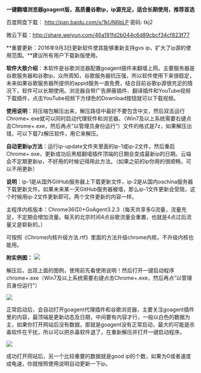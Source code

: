 **一键翻墙浏览器goagent版，高质量谷歌ip，ip源充足，适合长期使用，推荐首选**

百度网盘下载： http://pan.baidu.com/s/1kUN6bLP 密码: tkj2

微云下载：http://share.weiyun.com/46a191fd2b044c6d89cbcf34cf823f77

**重要更新：2016年9月3日更新软件使其能够重新支持gvs ip，扩大了ip源的使用范围。**建议所有用户下载新版使用。


**软件大致介绍**：本软件是谷歌浏览器配置goagent插件来翻墙上网。主要服务器是谷歌服务器和谷歌ip，众所周知，谷歌服务器抗压强，所以软件使用下来很稳定，未来如果谷歌服务器所提供的appid服务一直免费，结合目前谷歌ip源很充足的情况下，软件可以长期使用。浏览器自带广告屏蔽插件、翻译插件和YouTube视频下载插件，点击YouTube视频下方绿色的Download按钮就可以下载视频。

**使用说明**：将压缩包解压出来，解压路径中最好不要包含中文，然后双击运行Chrome+.exe就可以同时启动代理软件和浏览器。（Win7及以上系统需要右键点击Chrome+.exe，然后再点“以管理员身份运行”）文件的格式是7z，如果解压出错，可以下载7z解压软件，用它来解压。

**自动更新ip方法**：运行ip-update文件夹里面的ip-1或ip-2文件，然后重启Chrome+.exe，更新成功后黑框翻墙插件顶端的日期会变成最新ip的日期。云端会不定期更新ip，不好用的时候记得用此方法。（如果之前的ip你用的很顺畅，可以不用更新）

**说明**：ip-1是从国外GitHub服务器上下载更新文件，ip-2是从国内oschina服务器下载更新文件。如果未来某一天GitHub服务器被墙，那么ip-1文件更新会受阻，这个时候用ip-2文件更新即可。两个文件更新的内容一样。

主程序内核版本：Chrome36(D)+GoAgent3.2.3（每天共享多G流量，流量充足，不定期会增加流量。每天的北京时间4点谷歌流量会重置，也就是4点过后流量又是崭新的。）

可按照《Chrome内核升级方法.rtf》里面的方法升级chrome内核，不升级内核也能用。



**附实例图：**
![](https://raw.githubusercontent.com/Alvin9999/pac2/master/goa%E4%BD%BF%E7%94%A8%E8%AF%B4%E6%98%8E1.png)

解压后，出现上面的图例，使用前先看使用说明！然后打开一键启动程序chrome+.exe（Win7及以上系统需要右键点击Chrome+.exe，然后再点“以管理员身份运行”）

![](https://raw.githubusercontent.com/Alvin9999/pac2/master/goa版使用说明2.png)

正常启动后，会自动打开goagent代理插件和谷歌浏览器，主要关注goagent插件里的内容，最顶端是更新动态及日期，中间要有内容才行，一般以白色的数据为主，如果你打开网站后没有数据，那就是goagent没有正常启动，最大的可能是杀毒软件在干扰，所以可以把杀毒软件退了，在重新解压并打开一键启动程序。

![](https://raw.githubusercontent.com/Alvin9999/pac2/master/goa版使用说明3.png)

成功打开网站后，另一个比较重要的数据就是good ip的个数，如果为0或者速度成龟速，你就按照使用说明自动更新一下ip。